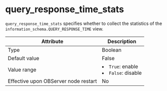 # query_response_time_stats

`query_response_time_stats` specifies whether to collect the statistics of the `information_schema.QUERY_RESPONSE_TIME` view.

| **Attribute** | **Description** |
| --- | --- |
| Type | Boolean |
| Default value | False |
| Value range | <li>`True`: enable<li>`False`: disable |
| Effective upon OBServer node restart | No |
